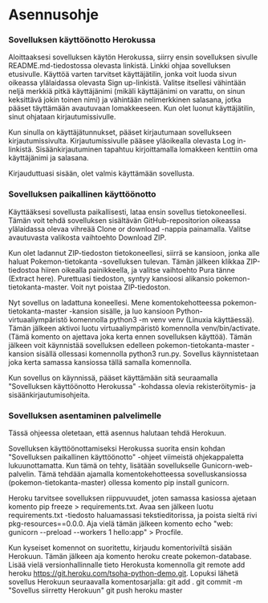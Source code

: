 # Asennusohje

### Sovelluksen käyttöönotto Herokussa
Aloittaaksesi sovelluksen käytön Herokussa, siirry ensin sovelluksen sivulle README.md-tiedostossa olevasta linkistä. Linkki ohjaa sovelluksen etusivulle. Käyttöä varten tarvitset käyttäjätilin, jonka voit luoda sivun oikeassa ylälaidassa olevasta Sign up-linkistä. Valitse itsellesi vähintään neljä merkkiä pitkä käyttäjänimi (mikäli käyttäjänimi on varattu, on sinun keksittävä jokin toinen nimi) ja vähintään nelimerkkinen salasana, jotka pääset täyttämään avautuvaan lomakkeeseen. Kun olet luonut käyttäjätilin, sinut ohjataan kirjautumissivulle.

Kun sinulla on käyttäjätunnukset, pääset kirjautumaan sovellukseen kirjautumissivulta. Kirjautumissivulle pääsee yläoikealla olevasta Log in-linkistä. Sisäänkirjautuminen tapahtuu kirjoittamalla lomakkeen kenttiin oma käyttäjänimi ja salasana.

Kirjauduttuasi sisään, olet valmis käyttämään sovellusta.

### Sovelluksen paikallinen käyttöönotto
Käyttääksesi sovellusta paikallisesti, lataa ensin sovellus tietokoneellesi. Tämän voit tehdä sovelluksen sisältävän GitHub-repositorion oikeassa ylälaidassa olevaa vihreää Clone or download -nappia painamalla. Valitse avautuvasta valikosta vaihtoehto Download ZIP.

Kun olet ladannut ZIP-tiedoston tietokoneellesi, siirrä se kansioon, jonka alle haluat Pokemon-tietokanta -sovelluksen tulevan. Tämän jälkeen klikkaa ZIP-tiedostoa hiiren oikealla painikkeella, ja valitse vaihtoehto Pura tänne (Extract here). Purettuasi tiedoston, syntyy kansioosi alikansio pokemon-tietokanta-master. Voit nyt poistaa ZIP-tiedoston.

Nyt sovellus on ladattuna koneellesi. Mene komentokehotteessa pokemon-tietokanta-master -kansion sisälle, ja luo kansioon Python-virtuaaliympäristö komennolla python3 -m venv venv (Linuxia käyttäessä). Tämän jälkeen aktivoi luotu virtuaaliympäristö komennolla venv/bin/activate. (Tämä komento on ajettava joka kerta ennen sovelluksen käyttöä). Tämän jälkeen voit käynnistää sovelluksen edelleen pokemon-tietokanta-master -kansion sisällä ollessasi komennolla python3 run.py. Sovellus käynnistetaan joka kerta samassa kansiossa tällä samalla komennolla.

Kun sovellus on käynnissä, pääset käyttämään sitä seuraamalla "Sovelluksen käyttöönotto Herokussa" -kohdassa olevia rekisteröitymis- ja sisäänkirjautumisohjeita.

### Sovelluksen asentaminen palvelimelle
Tässä ohjeessa oletetaan, että asennus halutaan tehdä Herokuun.

Sovelluksen käyttöönottamiseksi Herokussa suorita ensin kohdan "Sovelluksen paikallinen käyttöönotto" -ohjeet viimeistä ohjekappaletta lukuunottamatta. Kun tämä on tehty, lisätään sovellukselle Gunicorn-web-palvelin. Tämä tehdään ajamalla komentokehotteessa sovelluskansiossa (pokemon-tietokanta-master) ollessa komento pip install gunicorn.

Heroku tarvitsee sovelluksen riippuvuudet, joten samassa kasiossa ajetaan komento pip freeze > requirements.txt. Avaa sen jälkeen luotu requirements.txt -tiedosto haluamassasi tekstieditorissa, ja poista sieltä rivi pkg-resources==0.0.0. Aja vielä tämän jälkeen komento echo "web: gunicorn --preload --workers 1 hello:app" > Procfile.

Kun kyseiset komennot on suoritettu, kirjaudu komentoriviltä sisään Herokuun. Tämän jälkeen aja komento heroku create pokemon-database. Lisää vielä versionhallinnalle tieto Herokusta komennolla git remote add heroku https://git.heroku.com/tsoha-python-demo.git. Lopuksi lähetä sovellus Herokuun seuraavalla komentosarjalla:
git add .
git commit -m "Sovellus siirretty Herokuun"
git push heroku master
